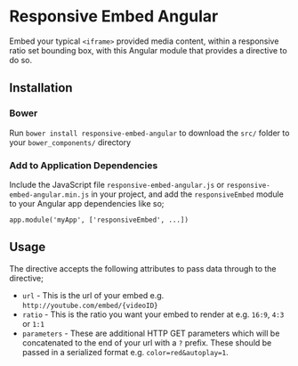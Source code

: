 # Responsive Embed Angular

Embed your typical `<iframe>` provided media content, within a responsive ratio set bounding box, with this Angular module that provides a directive to do so.

## Installation

### Bower

Run `bower install responsive-embed-angular` to download the `src/` folder to your `bower_components/` directory

### Add to Application Dependencies

Include the JavaScript file `responsive-embed-angular.js` or `responsive-embed-angular.min.js` in your project, and add the `responsiveEmbed` module to your Angular app dependencies like so;

`app.module('myApp', ['responsiveEmbed', ...])`

## Usage

The directive accepts the following attributes to pass data through to the directive;

- `url` - This is the url of your embed e.g. `http://youtube.com/embed/{videoID}`
- `ratio` - This is the ratio you want your embed to render at e.g. `16:9`, `4:3` or `1:1`
- `parameters` - These are additional HTTP GET parameters which will be concatenated to the end of your url with a `?` prefix. These should be passed in a serialized format e.g. `color=red&autoplay=1`.


